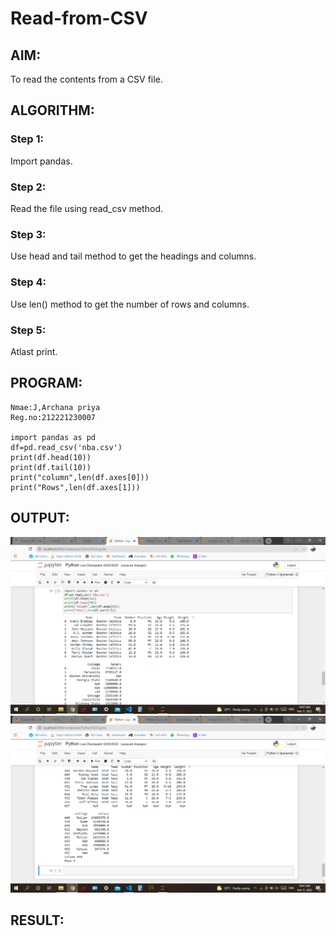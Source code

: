 # Read-from-CSV

## AIM:
 To read the contents from a CSV file.
## ALGORITHM:
### Step 1:
Import pandas.
### Step 2:
Read the file using read_csv method.
### Step 3:
Use head and tail method to get the headings and columns.
### Step 4:
Use len() method to get the number of rows and columns.
### Step 5:
Atlast print.

## PROGRAM:
```
Nmae:J,Archana priya
Reg.no:212221230007

import pandas as pd
df=pd.read_csv('nba.csv')
print(df.head(10))
print(df.tail(10))
print("column",len(df.axes[0]))
print("Rows",len(df.axes[1]))
```

## OUTPUT:
![Ans](./Ans.png)
![Ans1](./Ans1.png)

## RESULT:
